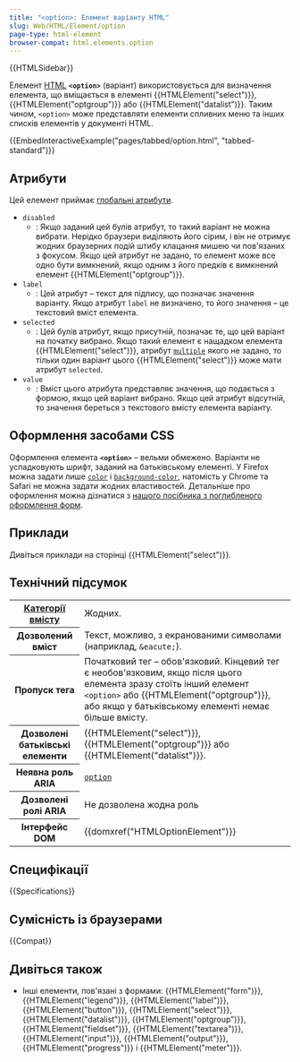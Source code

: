 ```yaml
---
title: "<option>: Елемент варіанту HTML"
slug: Web/HTML/Element/option
page-type: html-element
browser-compat: html.elements.option
---
```


{{HTMLSidebar}}

Елемент [HTML](/uk/docs/Web/HTML) **`<option>`** (варіант) використовується для визначення елемента, що вміщається в елементі {{HTMLElement("select")}}, {{HTMLElement("optgroup")}} або {{HTMLElement("datalist")}}. Таким чином, `<option>` може представляти елементи спливних меню та інших списків елементів у документі HTML.

{{EmbedInteractiveExample("pages/tabbed/option.html", "tabbed-standard")}}

## Атрибути

Цей елемент приймає [глобальні атрибути](/uk/docs/Web/HTML/Global_attributes).

- `disabled`
  - : Якщо заданий цей булів атрибут, то такий варіант не можна вибрати. Нерідко браузери виділяють його сірим, і він не отримує жодних браузерних подій штибу клацання мишею чи пов'язаних з фокусом. Якщо цей атрибут не задано, то елемент може все одно бути вимкнений, якщо одним з його предків є вимкнений елемент {{HTMLElement("optgroup")}}.
- `label`
  - : Цей атрибут – текст для підпису, що позначає значення варіанту. Якщо атрибут `label` не визначено, то його значення – це текстовий вміст елемента.
- `selected`
  - : Цей булів атрибут, якщо присутній, позначає те, що цей варіант на початку вибрано. Якщо такий елемент є нащадком елемента {{HTMLElement("select")}}, атрибут [`multiple`](/uk/docs/Web/HTML/Element/select#multiple) якого не задано, то тільки один варіант цього {{HTMLElement("select")}} може мати атрибут `selected`.
- `value`
  - : Вміст цього атрибута представляє значення, що подається з формою, якщо цей варіант вибрано. Якщо цей атрибут відсутній, то значення береться з текстового вмісту елемента варіанту.

## Оформлення засобами CSS

Оформлення елемента **`<option>`** – вельми обмежено. Варіанти не успадковують шрифт, заданий на батьківському елементі. У Firefox можна задати лише [`color`](/uk/docs/Web/CSS/color) і [`background-color`](/uk/docs/Web/CSS/background-color), натомість у Chrome та Safari не можна задати жодних властивостей. Детальніше про оформлення можна дізнатися з [нашого посібника з поглибленого оформлення форм](/uk/docs/Learn/Forms/Advanced_form_styling).

## Приклади

Дивіться приклади на сторінці {{HTMLElement("select")}}.

## Технічний підсумок

<table class="properties">
  <tbody>
    <tr>
      <th scope="row">
        <a href="/uk/docs/Web/HTML/Content_categories"
          >Категорії вмісту</a
        >
      </th>
      <td>Жодних.</td>
    </tr>
    <tr>
      <th scope="row">Дозволений вміст</th>
      <td>
        Текст, можливо, з екранованими символами (наприклад,
        <code>&#x26;eacute;</code>).
      </td>
    </tr>
    <tr>
      <th scope="row">Пропуск тега</th>
      <td>
        Початковий тег – обов'язковий. Кінцевий тег є необов'язковим, якщо після цього елемента зразу стоїть інший елемент <code>&#x3C;option></code> або {{HTMLElement("optgroup")}}, або якщо у батьківському елементі немає більше вмісту.
      </td>
    </tr>
    <tr>
      <th scope="row">Дозволені батьківські елементи</th>
      <td>
        {{HTMLElement("select")}},
        {{HTMLElement("optgroup")}} або
        {{HTMLElement("datalist")}}.
      </td>
    </tr>
    <tr>
      <th scope="row">Неявна роль ARIA</th>
      <td><a href="/uk/docs/Web/Accessibility/ARIA/Roles/option_role"><code>option</code></a></td>
    </tr>
    <tr>
      <th scope="row">Дозволені ролі ARIA</th>
      <td>Не дозволена жодна роль</td>
    </tr>
    <tr>
      <th scope="row">Інтерфейс DOM</th>
      <td>{{domxref("HTMLOptionElement")}}</td>
    </tr>
  </tbody>
</table>

## Специфікації

{{Specifications}}

## Сумісність із браузерами

{{Compat}}

## Дивіться також

- Інші елементи, пов'язані з формами: {{HTMLElement("form")}}, {{HTMLElement("legend")}}, {{HTMLElement("label")}}, {{HTMLElement("button")}}, {{HTMLElement("select")}}, {{HTMLElement("datalist")}}, {{HTMLElement("optgroup")}}, {{HTMLElement("fieldset")}}, {{HTMLElement("textarea")}}, {{HTMLElement("input")}}, {{HTMLElement("output")}}, {{HTMLElement("progress")}} і {{HTMLElement("meter")}}.
